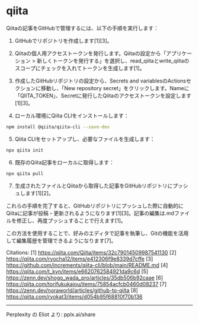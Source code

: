# qiita

Qiitaの記事をGitHubで管理するには、以下の手順を実行します：

1. GitHubでリポジトリを作成します[1][3]。

2. Qiitaの個人用アクセストークンを発行します。Qiitaの設定から「アプリケーション > 新しくトークンを発行する」を選択し、read_qiitaとwrite_qiitaのスコープにチェックを入れてトークンを生成します[1]。

3. 作成したGitHubリポジトリの設定から、Secrets and variablesのActionsセクションに移動し、「New repository secret」をクリックします。Nameに「QIITA_TOKEN」、Secretに発行したQiitaのアクセストークンを設定します[1][3]。

4. ローカル環境にQiita CLIをインストールします：

```bash
npm install @qiita/qiita-cli --save-dev
```

5. Qiita CLIをセットアップし、必要なファイルを生成します：

```bash
npx qiita init
```

6. 既存のQiita記事をローカルに取得します：

```bash
npx qiita pull
```

7. 生成されたファイルとQiitaから取得した記事をGitHubリポジトリにプッシュします[1][2]。

これらの手順を完了すると、GitHubリポジトリにプッシュした際に自動的にQiitaに記事が投稿・更新されるようになります[1][3]。記事の編集は.mdファイルを修正し、再度プッシュすることで行えます[1]。

この方法を使用することで、好みのエディタで記事を執筆し、Gitの機能を活用して編集履歴を管理できるようになります[7]。

Citations:
[1] https://qiita.com/Qiita/items/32c79014509987541130
[2] https://qiita.com/ryocha12/items/e412306f9e8339d7cffe
[3] https://github.com/increments/qiita-cli/blob/main/README.md
[4] https://qiita.com/t_kyn/items/e6620762584921da9c6d
[5] https://zenn.dev/shogo_wada_pro/articles/35db506b92caae
[6] https://qiita.com/torifukukaiou/items/75854acfcb0460d08237
[7] https://zenn.dev/noraworld/articles/github-to-qiita
[8] https://qiita.com/ryokat3/items/d054b95f68810f70b136

---
Perplexity の Eliot より: pplx.ai/share